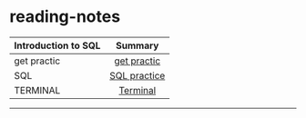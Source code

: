 # reading-notes

| Introduction to SQL       | Summary 
| :---        |    :----:
|get practic | [get practic](./readme-files/getpractic.md) 
|SQL | [SQL practice](./readme-files/sql.md) 
|TERMINAL     | [Terminal](./readme-files/terminal.md)



---